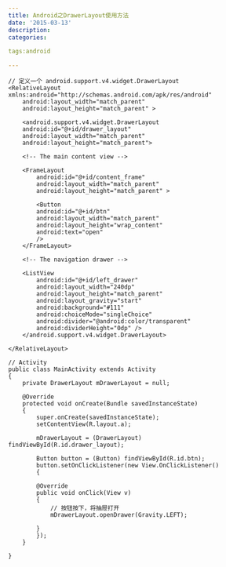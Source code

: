 ```yaml
---
title: Android之DrawerLayout使用方法
date: '2015-03-13'
description:
categories:

tags:android

---
```


	// 定义一个 android.support.v4.widget.DrawerLayout 
	<RelativeLayout xmlns:android="http://schemas.android.com/apk/res/android"
	    android:layout_width="match_parent"
	    android:layout_height="match_parent" >

	    <android.support.v4.widget.DrawerLayout
		android:id="@+id/drawer_layout"
		android:layout_width="match_parent"
		android:layout_height="match_parent">

		<!-- The main content view -->

		<FrameLayout
		    android:id="@+id/content_frame"
		    android:layout_width="match_parent"
		    android:layout_height="match_parent" >

		    <Button
			android:id="@+id/btn"
			android:layout_width="match_parent"
			android:layout_height="wrap_content"
			android:text="open"
			/>
		</FrameLayout>

		<!-- The navigation drawer -->

		<ListView
		    android:id="@+id/left_drawer"
		    android:layout_width="240dp"
		    android:layout_height="match_parent"
		    android:layout_gravity="start"
		    android:background="#111"
		    android:choiceMode="singleChoice"
		    android:divider="@android:color/transparent"
		    android:dividerHeight="0dp" />
	    </android.support.v4.widget.DrawerLayout>

	</RelativeLayout>

	// Activity
	public class MainActivity extends Activity
	{
		private DrawerLayout mDrawerLayout = null;

		@Override
		protected void onCreate(Bundle savedInstanceState)
		{
		    super.onCreate(savedInstanceState);
		    setContentView(R.layout.a);

		    mDrawerLayout = (DrawerLayout) findViewById(R.id.drawer_layout);

		    Button button = (Button) findViewById(R.id.btn);
		    button.setOnClickListener(new View.OnClickListener()
		    {

			@Override
			public void onClick(View v)
			{
			    // 按钮按下，将抽屉打开
			    mDrawerLayout.openDrawer(Gravity.LEFT);

			}
		    });
		}

	}


